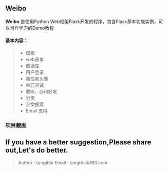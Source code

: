 Weibo
------

**Weibo** 是使用Python Web框架Flask开发的程序，包含Flask基本功能实例，可以当作学习的Demo教程


#### 基本内容：
> * 模板
> * web表单
> * 数据库
> * 用户登录
> * 属性和头像
> * 单元测试
> * 收听、@和好友
> * 分页
> * 全文搜索
> * Email 支持


### 项目截图

## If you have a better suggestion,Please share out,Let's do better.
> Author : tangthis
> Email : tangthis#163.com

